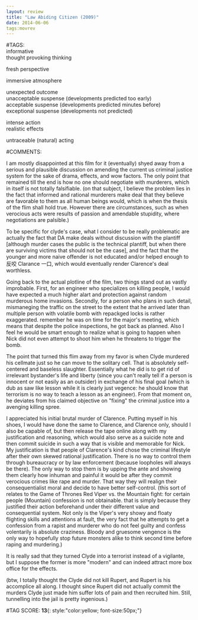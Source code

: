 ```yaml
---  
layout: review  
title: "Law Abiding Citizen (2009)"  
date: 2014-06-06  
tags:movrev  
---  
```

  
#TAGS:  
informative  
thought provoking thinking  
  
fresh perspective  
  
immersive atmosphere  
  
unexpected outcome  
unacceptable suspense (developments predicted too early)  
acceptable suspense (developments predicted minutes before)  
exceptional suspense (developments not predicted)  
  
intense action  
realistic effects  
  
untraceable (natural) acting  
  
#COMMENTS:  
  
I am mostly disappointed at this film for it (eventually) shyed away from a serious and plausible discussion on amending the current us criminal justice system for the sake of drama, effects, and wow factors. The only point that remained till the end is how no one should negotiate with murderers, which in itself is not totally falsifiable. (on that subject, I believe the problem lies in the fact that informed and rational murderers make deal that they believe are favorable to them as all human beings would, which is when the thesis of the flim shall hold true. However there are circumstances, such as when verocious acts were results of passion and amendable stupidity, where negotiations are palsible.)  
  
To be specific for clyde's case, what I consider to be really problematic are actually the fact that DA make deals without discussion with the plantiff [although murder cases the public is the technical plantiff, but when there are surviving victims that should not be the case], and the fact that the younger and more naive offender is not educated and/or helped enough to 反咬 Clarance 一口, which would eventually render Clarence's deal worthless.  
  
Going back to the actual plotline of the film, two things stand out as vastly improbable. First, for an engineer who specializes on killing people, I would have expected a much higher alart and protection against random murderous home invasions. Secondly, for a person who plans in such detail, mismaneging the traffic on the street to the extent that he arrived later than multiple person with volatile bomb with repackged locks is rather exaggerated. remember he was on time for the major's meeting, which means that despite the police inspections, he got back as planned. Also I feel he would be smart enough to realize what is going to happen when Nick did not even attempt to shoot him when he threatens to trigger the bomb.  
  
The point that turned this flim away from my favor is when Clyde murdered his cellmate just so he can move to the solitary cell. That is absolutely self-centered and baseless slaughter. Essentially what he did is to get rid of irrelevant bystander's life and liberty (since you can't really tell if a person is innocent or not easily as an outsider) in exchange of his final goal (which is dub as saw like lesson while it is clearly just vegence: he should know that terrorism is no way to teach a lesson as an engineer). From that moment on, he deviates from his claimed objective on "fixing" the criminal justice into a avenging killing spree.  
  
I appreciated his initial brutal murder of Clarence. Putting myself in his shoes, I would have done the same to Clarence, and Clarence only, should I also be capable of, but then release the tape online along with my justification and reasoning, which would also serve as a suicide note and then commit suicide in such a way that is visible and memorable for Nick. My justification is that people of Clarence's kind chose the criminal lifestyle after their own skewed rational justification. There is no way to control them through bureaucracy or by law enforcement (because loopholes will always be there). The only way to stop them is by upping the ante and showing them clearly how inhuman and painful it would be after they commit verocious crimes like rape and murder. That way they will realign their consequentialist moral and decide to have better self-control. (this sort of relates to the Game of Thrones Red Viper vs. the Mountain fight: for certain people (Mountain) confession is not obtainable. that is simply because they justified their action beforehand under their different value and consequential system. Not only is the Viper's very showy and floaty flighting skills and attentions at fault, the very fact that he attempts to get a confession from a rapist and murderer who do not feel guilty and confess volentarily is absolute craziness. Bloody and gruesome vengence is the only way to hopefully stop future monsters alike to think second time before raping and murdering.)  
  
It is really sad that they turned Clyde into a terrorist instead of a vigilante, but I suppose the former is more "modern" and can indeed attract more box office for the effects.  
  
(btw, I totally thought the Clyde did not kill Rupert, and Rupert is his accomplice all along. I thought since Rupert did not actually commit the murders Clyde just made him suffer lots of pain and then recruited him. Still, tunnelling into the jail is pretty ingenious.)  
  
  
  
  
  
#TAG SCORE: **13**{: style:"color:yellow; font-size:50px;"}  

